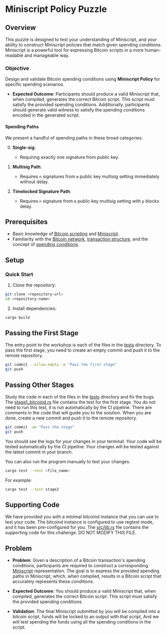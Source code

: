 # Miniscript Policy Puzzle

## Overview

This puzzle is designed to test your understanding of Miniscript, and your ability to construct Miniscript policies that match given spending conditions. Miniscript is a powerful tool for expressing Bitcoin scripts in a more human-readable and manageable way.

### Objective  
Design and validate Bitcoin spending conditions using **Miniscript Policy** for specific spending scenarios.

- **Expected Outcome**: Participants should produce a valid Miniscript that, when compiled, generates the correct Bitcoin script. This script must satisfy the provided spending conditions. Additionally, participants should generate valid witness to satisfy the spending conditions encoded in the generated script.

#### Spending Paths 
We present a handful of spending paths in these broad categories:

0. **Single-sig**:
    - Requiring exactly one signature from public key.

1. **Multisig Path**:  
   - Requires `n` signatures from `m` public key multisig setting immediately without delay.

2. **Timelocked Signature Path**:  
   - Requires `n` signature from `m` public key multisig setting with `p` blocks delay.

## Prerequisites

- Basic knowledge of [Bitcoin scripting](https://learnmeabitcoin.com/technical/script/) and [Miniscript](https://bitcoin.sipa.be/miniscript/).
- Familiarity with the [Bitcoin network](https://developer.bitcoin.org/devguide/p2p_network.html), [transaction structure](https://learnmeabitcoin.com/technical/transaction/), and the concept of [spending conditions](https://bitcoin.design/guide/how-it-works/custom-spending-conditions/#:~:text=Spending%20conditions%20encode%20the%20rules,key%20that%20can%20sign%20transactions).

## Setup

### Quick Start

1. Clone the repository:

```bash
git clone <repository-url>
cd <repository-name>
```

2. Install dependencies:

```bash
cargo build
```

## Passing the First Stage

The entry point to the workshop is each of the files in the [tests](tests) directory. To pass the first stage, you need to create an empty commit and push it to the remote repository.

```bash
git commit --allow-empty -m "Pass the first stage"
git push
```

## Passing Other Stages

Study the code in each of the files in the [tests](tests) directory and fix the bugs. The [stage1_bitcoind.rs](tests/stage1_bitcoind.rs) file contains the test for the first stage. You do not need to run this test, it is run automatically by the CI pipeline. There are comments in the code that will guide you to the solution. When you are done, create a new commit and push it to the remote repository.

```bash
git commit -am "Pass the stage"
git push
```

You should see the logs for your changes in your terminal. Your code will be tested automatically by the CI pipeline. Your changes will be tested against the latest commit in your branch.

You can also run the program manually to test your changes.

```bash
cargo test --test <file_name>
```

For example:

```bash
cargo test --test stage2
```

## Supporting Code

We have provided you with a minimal bitcoind instance that you can use to test your code. The bitcoind instance is configured to use regtest mode, and it has been pre-configured for you. The [src/lib.rs](src/lib.rs) file contains the supporting code for this challenge. DO NOT MODIFY THIS FILE.

## Problem

- **Problem**: Given a description of a Bitcoin transaction's spending conditions, participants are required to construct a corresponding [Miniscript](https://bitcoin.sipa.be/miniscript/) representation.
The goal is to express the provided spending paths in Miniscript, which, when compiled, results in a Bitcoin script that accurately represents these conditions.

- **Expected Outcome**: You should produce a valid Miniscript that, when compiled, generates the correct Bitcoin script. This script must satisfy the provided spending conditions.

- **Validation**: The final Miniscript submitted by you will be compiled into a bitcoin script, funds will be locked to an output with that script, And we will test spending the funds using all the spending conditions in the script.
